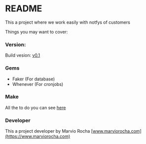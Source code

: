# README

This a project where we work easily with notfys of customers

Things you may want to cover:

### Version:

Build vesion: [v0.1](https://github.com/marviorocha/notifycustomers/releases)

### Gems

- Faker (For database)
- Whenever (For cronjobs)

### Make

All the to do you can see [here](https://github.com/marviorocha/notifycustomers/issues/2)

### Developer

This a project developer by Marvio Rocha [www.marviorocha.com](https://www.marviorocha.com)
